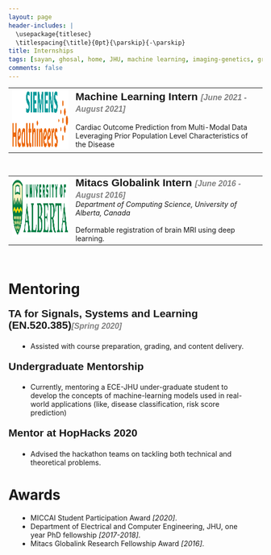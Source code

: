 ```yaml
---
layout: page
header-includes: |
  \usepackage{titlesec}
  \titlespacing{\title}{0pt}{\parskip}{-\parskip}
title: Internships
tags: [sayan, ghosal, home, JHU, machine learning, imaging-genetics, graduate]
comments: false
---
```

<table>
    <col width="25%">
    <col width="75%">
<tr>
        <td valign="top"><strong><img src="/images/Siemens_logo.png" width="150" height="120"></strong></td>
        <td valign="middle"> <span style="font-family:PT Sans Narrow,sans-serif;font-size:1.5em;line-height:1.0833;font-weight:bold;">Machine Learning Intern <em style="color:gray;font-size:0.75em;">[June 2021 - August 2021]</em></span><br><br>
Cardiac Outcome Prediction from Multi-Modal Data Leveraging Prior Population Level Characteristics of the Disease</td>
    </tr>
</table>
<br>
<table>
    <col width="25%">
    <col width="75%">
<tr>
        <td valign="top"><strong><img src="/images/UofA_logo.jpeg" width="150" height="120"></strong></td>
        <td valign="middle"> <span style="font-family:PT Sans Narrow,sans-serif;font-size:1.5em;line-height:1.0833;font-weight:bold;"> Mitacs Globalink Intern <em style="color:gray;font-size:0.75em;">[June 2016 - August 2016]</em></span><br>
<em> Department of Computing Science, University of Alberta, Canada </em><br><br>
Deformable registration of brain MRI using deep learning.</td>
    </tr>
</table>
<br>

<h1 align="Left">Mentoring</h1>

<p style="font-family:PT Sans Narrow,sans-serif;font-size:1.5em;line-height:1.0833;font-weight:bold;">TA for Signals, Systems and Learning (EN.520.385)<em style="color:gray;font-size:.75em;">[Spring 2020]</em> <br>
<ul style="margin: 20px;"><li> Assisted with course preparation, grading, and content delivery.</li></ul></p>

<p style="font-family:PT Sans Narrow,sans-serif;font-size:1.5em;line-height:1.0833;font-weight:bold;">Undergraduate Mentorship 
<ul style="margin: 20px;"><li> Currently, mentoring a ECE-JHU under-graduate student to develop the concepts of machine-learning models used in real-world applications (like, disease classification, risk score prediction) </li></ul></p>

<p style="font-family:PT Sans Narrow,sans-serif;font-size:1.5em;line-height:1.0833;font-weight:bold;">Mentor at HopHacks 2020 
<ul style="margin: 20px;"><li>Advised the hackathon teams on tackling both technical and theoretical problems.</li></ul></p>

<h1 align="Left">Awards</h1>

<ul style="margin: 20px;"><li> MICCAI Student Participation Award <em>[2020]</em>.</li>
<li> Department of Electrical and Computer Engineering, JHU, one year PhD fellowship <em>[2017-2018]</em>.</li>
<li> Mitacs Globalink Research Fellowship Award <em>[2016]</em>.</li>
</ul>


